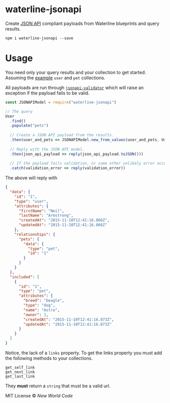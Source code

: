 # waterline-jsonapi

Create [JSON API][json-api] compliant payloads from Waterline blueprints and query results.

`npm i waterline-jsonapi --save`

# Usage

You need only your query results and your collection to get started. Assuming the [example][getting-started] `user` and `pet` collections.

All payloads are run through [`jsonapi-validator`][jsonapi-validator] which will raise an exception if the payload fails to be valid.

```js
const JSONAPIModel = require("waterline-jsonapi")

// The query
User
  .find()
  .populate("pets")
  
  // Create a JSON API payload from the results.
  .then(user_and_pets => JSONAPIModel.new_from_values(user_and_pets, User))
  
  // Reply with the JSON API model.
  .then(json_api_payload => reply(json_api_payload.toJSON()))
  
  // If the payload fails validation, or some other unlikely error occurs you can catch here.
  .catch(validation_error => reply(validation_error))
```

The above will reply with 

```json
{
  "data": {
    "id": "1",
    "type": "user",
    "attributes": {
      "firstName": "Neil",
      "lastName": "Armstrong",
      "createdAt": "2015-11-10T12:41:16.866Z",
      "updatedAt": "2015-11-10T12:41:16.866Z"
    },
    "relationships": {
      "pets": {
        "data": {
          "type": "pet",
          "id": "1"
        }
      }
    }
  },
  "included": [
    {
      "id": "1",
      "type": "pet",
      "attributes": {
        "breed": "beagle",
        "type": "dog",
        "name": "Astro",
        "owner": 1,
        "createdAt": "2015-11-10T12:41:16.873Z",
        "updatedAt": "2015-11-10T12:41:16.873Z"
      }
    }
  ]
}
```

Notice, the lack of a `links` property. To get the links property you must add the following methods to your collections.

`get_self_link`  
`get_next_link`  
`get_last_link` 

They **must** return a `string` that must be a valid url. 

MIT License &copy; *New World Code*

[getting-started]: https://github.com/balderdashy/waterline-docs/blob/master/introduction/getting-started.md
[jsonapi-validator]: https://www.npmjs.com/package/jsonapi-validator
[json-api]: http://jsonapi.org/
